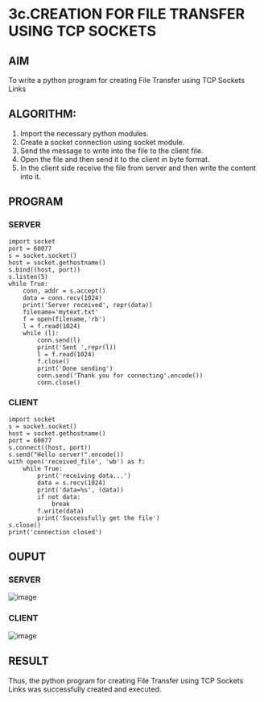 # 3c.CREATION FOR FILE TRANSFER USING TCP SOCKETS
## AIM
To write a python program for creating File Transfer using TCP Sockets Links
## ALGORITHM:
1. Import the necessary python modules.
2. Create a socket connection using socket module.
3. Send the message to write into the file to the client file.
4. Open the file and then send it to the client in byte format.
5. In the client side receive the file from server and then write the content into it.
## PROGRAM
### SERVER
```
import socket                                                                           
port = 60077 
s = socket.socket() 
host = socket.gethostname() 
s.bind((host, port)) 
s.listen(5) 
while True: 
    conn, addr = s.accept() 
    data = conn.recv(1024) 
    print('Server received', repr(data)) 
    filename='mytext.txt' 
    f = open(filename,'rb') 
    l = f.read(1024) 
    while (l): 
        conn.send(l) 
        print('Sent ',repr(l)) 
        l = f.read(1024) 
        f.close() 
        print('Done sending') 
        conn.send('Thank you for connecting'.encode()) 
        conn.close()
```
### CLIENT
```
import socket                                                                              
s = socket.socket() 
host = socket.gethostname() 
port = 60077 
s.connect((host, port)) 
s.send("Hello server!".encode()) 
with open('received_file', 'wb') as f: 
    while True: 
        print('receiving data...') 
        data = s.recv(1024) 
        print('data=%s', (data)) 
        if not data: 
            break 
        f.write(data) 
        print('Successfully get the file') 
s.close() 
print('connection closed') 
```
## OUPUT
### SERVER
![image](https://github.com/CodesWithRobi/CN-3c.FILE_TRANSFER_USING_TCP_SOCKETS/assets/130537166/cb006cda-317b-4baa-b3fb-4d229b9ec61b)
### CLIENT
![image](https://github.com/CodesWithRobi/CN-3c.FILE_TRANSFER_USING_TCP_SOCKETS/assets/130537166/11e0cb0c-9260-4f47-be85-aa5097588609)
## RESULT
Thus, the python program for creating File Transfer using TCP Sockets Links was 
successfully created and executed.
